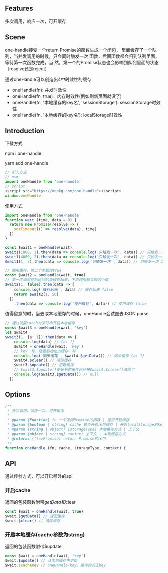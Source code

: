 ## Features
多次调用，响应一次，可开缓存
## Scene
one-handle接受一个return Promise的函数生成一个闭包，
里面缓存了一个队列，当并发调用的时候，只会同时触发一次
函数，后面函数都会归到队列里面，等待第一次函数完成，当
然，第一个的Promise状态也会影响到队列里面的状态
（resolve还是reject）

通过oneHandle可以创造出4中时效性的缓存
- oneHandle(fn): 并发时效性
- oneHandle(fn, true)：内存时效性(例如刷新页面就没了)
- oneHandle(fn, '本地缓存的key名', 'sessionStorage'): sessionStorage时效性
- oneHandle(fn, '本地缓存的key名'): localStorage时效性
## Introduction
下载方式

npm i one-handle

yarn add one-handle
```js
// 引入方式
// esm
import oneHandle from 'one-handle'
// script
<script src="https://unpkg.com/one-handle"></script>
window.oneHandle
```
使用方式
```js
import oneHandle from 'one-handle'
function wait (time, data = 0) {
  return new Promise(resolve => {
    setTimeout(() => resolve(data), time)
  })
}
```
```js
const $wait1 = oneHandle(wait)
$wait1(1000, 1).then(data => console.log('只触发一次', data)) // 只触发一次 1
$wait1(4000, 2).then(data => console.log('只触发一次', data)) // 只触发一次 1
$wait1(1, 3).then(data => console.log('只触发一次', data)) // 只触发一次 1
```
```js
// 使用缓存，第二个参数传true
const $wait2 = oneHandle(wait, true)
// 第一次调用成功返回的值缓存起来，下次调用都会取这个值
$wait2(1, false).then(data => {
    console.log('缓存起来', data) // 缓存起来 false
    return $wait2(1, 50)
  })
    .then(data => console.log('使用缓存', data)) // 使用缓存 false
```
值得留意的时，当去取本地缓存的时候，oneHandle会试图去JSON.parse
```js
// 通过设置catch为字符串开启本地缓存
const $wait3 = oneHandle(wait, 'key')
let $wait4
$wait3(1, {a: 1}).then(data => {
    console.log(data) // {a: 1}
    $wait4 = oneHandle(wait, 'key')
    // key一样，随意初始化的缓存一样
    console.log('同步缓存', $wait4.$getData()) // 同步缓存 {a: 1}
    $wait4.$clear() // 清除缓存
    $wait3.$update() // 更新缓存
    // $wait3.$update()更新到的缓存已经被$wait4.$clear()清除了
    console.log($wait3.$getData()) // null
  })
```
## Options
```js
/**
 * 多次调用，响应一次，可开缓存
 * 
 * @param {Function} fn 一个返回Promise的函数 | 是否开启缓存
 * @param {boolean | string} cache 是否开启闭包缓存 | 开启localStorage的key（默认为localStorage，你可以通过storageType来进行选择是localStorage|sessionStorage）
 * @param {string | object} [storageType] 本地缓存方式 | 上下文
 * @param {object | string} context 上下文 | 本地缓存方式
 * @returns {()=>Promise} return Promise的闭包
 */
function oneHandle (fn, cache, storageType, context) {
```
## API
通过传参方式，可以开启额外的api

### 开启cache
返回的包装函数附带$getData和$clear
```js
const $wait = oneHandle(wait, true)
$wait.$getData() // 返回缓存
$wait.$clear() // 清除缓存
```

### 开启本地缓存(cache参数为string)
返回的包装函数附带$update
```js
const $wait = oneHandle(wait, 'key')
$wait.$update() // 从本地缓存中更新
$wait.$cacheKey // oneHandle-key。缓存的真正key
```
